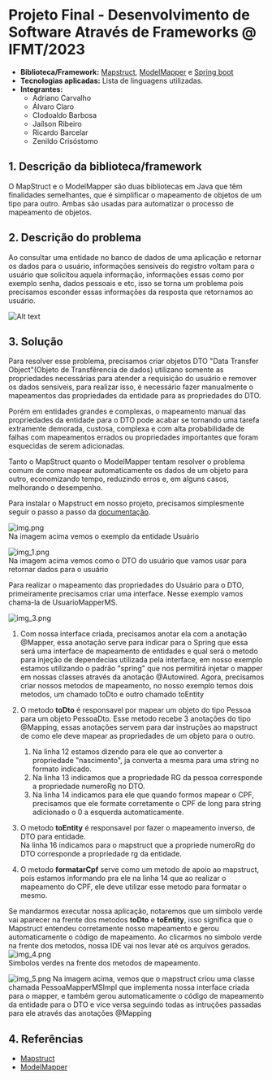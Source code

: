 
# Projeto Final - Desenvolvimento de Software Através de Frameworks @ IFMT/2023

- **Biblioteca/Framework:** [Mapstruct](https://mapstruct.org/), [ModelMapper](https://modelmapper.org/) e [Spring boot](https://spring.io/)
- **Tecnologias aplicadas:** Lista de linguagens utilizadas.
- **Integrantes:**
  - Adriano Carvalho
  - Álvaro Claro
  - Clodoaldo Barbosa
  - Jaílson Ribeiro
  - Ricardo Barcelar
  - Zenildo Crisóstomo

## 1. Descrição da biblioteca/framework

O MapStruct e o ModelMapper são duas bibliotecas em Java que têm finalidades semelhantes, que é simplificar o mapeamento de objetos de um tipo para outro. Ambas são usadas para automatizar o processo de mapeamento de objetos.


## 2. Descrição do problema

Ao consultar uma entidade no banco de dados de uma aplicação e retornar os dados para o usuário, informações sensiveis do registro voltam para o usuário que solicitou aquela informação, informações essas como por exemplo senha, dados pessoais e etc, isso se torna um problema pois precisamos esconder essas informações da resposta que retornamos ao usuário.

![Alt text](image.png)

## 3. Solução

Para resolver esse problema, precisamos criar objetos DTO "Data Transfer Object"(Objeto de Transfêrencia de dados) utilizano somente as propriedades necessárias para atender a requisição do usuário e remover os dados sensiveis, para realizar isso, é necessário fazer manualmente o mapeamentos das propriedades da entidade para as propriedades do DTO.

Porém em entidades grandes e complexas, o mapeamento manual das propriedades da entidade para o DTO pode acabar se tornando uma tarefa extramente demorada, custosa, complexa e com alta probabilidade de falhas com mapeamentos errados ou propriedades importantes que foram esquecidas de serem adicionadas.

Tanto o MapStruct quanto o ModelMapper tentam resolver o problema comum de como mapear automaticamente os dados de um objeto para outro, economizando tempo, reduzindo erros e, em alguns casos, melhorando o desempenho.

Para instalar o Mapstruct em nosso projeto, precisamos simplesmente seguir o passo a passo da [documentação](https://mapstruct.org/documentation/installation/).


![img.png](img.png)  
Na imagem acima vemos o exemplo da entidade Usuário


![img_1.png](img_1.png)  
Na imagem acima vemos como o DTO do usuário que vamos usar para retornar dados para o usuário


Para realizar o mapeamento das propriedades do Usuário para o DTO, primeiramente precisamos criar uma interface.
Nesse exemplo vamos chama-la de UsuarioMapperMS.

![img_3.png](img_3.png)
1. Com nossa interface criada, precisamos anotar ela com a anotação @Mapper, essa anotação serve para indicar para o Spring que essa será uma interface de mapeamento de entidades e qual será o metodo para injeção de dependecias utilizada pela interface, em nosso exemplo estamos utilizando o padrão "spring" que nos permitirá injetar o mapper em nossas classes através da anotação @Autowired.
  Agora, precisamos criar nossos metodos de mapeamento, no nosso exemplo temos dois metodos, um chamado toDto e outro chamado toEntity

2. O metodo **toDto** é responsavel por mapear um objeto do tipo Pessoa para um objeto PessoaDto. Esse metodo recebe 3 anotações do tipo @Mapping, essas anotações servem para dar instruções ao mapstruct de como ele deve mapear as propriedades de um objeto para o outro.  
   1. Na linha 12 estamos dizendo para ele que ao converter a propriedade "nascimento", ja converta a mesma para uma string no formato indicado.  
   2. Na linha 13 indicamos que a propriedade RG da pessoa corresponde a propriedade numeroRg no DTO.  
   3. Na linha 14 indicamos para ele que quando formos mapear o CPF, precisamos que ele formate corretamente o CPF de long para string adicionado o 0 a esquerda automaticamente.

3. O metodo **toEntity** é responsavel por fazer o mapeamento inverso, de DTO para entidade.  
Na linha 16 indicamos para o mapstruct que a propriede numeroRg do DTO corresponde a propriedade rg da entidade.

4. O metodo **formatarCpf** serve como um metodo de apoio ao mapstruct, pois estamos informando pra ele na linha 14 que ao realizar o mapeamento do CPF, ele deve utilizar esse metodo para formatar o mesmo.

Se mandarmos executar nossa aplicação, notaremos que um simbolo verde vai aparecer na frente dos metodos **toDto** e **toEntity**, isso significa que o Mapstruct entendeu corretamente nosso mapeamento e gerou automaticamente o código de mapeamento.
Ao clicarmos no simbolo verde na frente dos metodos, nossa IDE vai nos levar até os arquivos gerados.
![img_4.png](img_4.png)  
Simbolos verdes na frente dos metodos de mapeamento.

![img_5.png](img_5.png)
Na imagem acima, vemos que o mapstruct criou uma classe chamada PessoaMapperMSImpl que implementa nossa interface criada para o mapper, e também gerou automaticamente o código de mapeamento da entidade para o DTO e vice versa seguindo todas as intruções passadas para ele através das anotações @Mapping
## 4. Referências
* [Mapstruct](https://mapstruct.org/)
* [ModelMapper](https://modelmapper.org/)